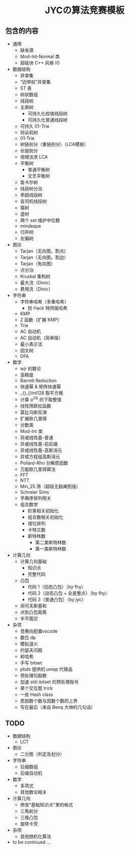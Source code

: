 # <center>JYCの算法竞赛模板</center>

## 包含的内容

- 通用
  - 缺省源
  - Mod-Int-Normal 类
  - 超级快 C++ 风格 IO
- 数据结构
  - 并查集
  - “边带权”并查集
  - ST 表
  - 树状数组
  - 线段树
  - 主席树
    - 可持久化权值线段树
    - 可持久化普通线段树
  - 可持久 01-Trie
  - 珂朵莉树
  - 01-Trie
  - 树链剖分（重链剖分）（LCA模板）
  - 长链剖分
  - 倍增法求 LCA
  - 平衡树
    - 普通平衡树
    - 文艺平衡树
  - 笛卡尔树
  - 线段树分治
  - 李超线段树
  - 吉司机线段树
  - 猫树
  - 虚树
  - 两个 set 维护中位数
  - mindeque
  - 归并树
  - 左偏树
- 图论
  - Tarjan（无向图，割点)
  - Tarjan（无向图，割边）
  - Tarjan（有向图）
  - 点分治
  - Kruskal 重构树
  - 最大流（Dinic）
  - 费用流（Dinic）
- 字符串
  - 字符串哈希（多重哈希）
    - 防 Hack 特供版哈希
  - KMP
  - Z 函数（扩展 KMP）
  - Trie
  - AC 自动机
  - AC 自动机（简单版）
  - 最小表示法
  - 回文树
  - DFA
- 数学
  - wjr 的数论
  - 高精度
  - Barrett Reduction
  - 快速幂 \& 矩阵快速幂
  - \_{}\_{}int128 取平方根
  - 计算 $a^{1/b}$ 的下取整值
  - 线性筛欧拉函数
  - 莫比乌斯反演
  - 扩展欧几里得
  - 分数类
  - Mod-Int 类
  - 异或线性基-普通
  - 异或线性基-前后缀
  - 异或线性基-高斯消元
  - 异或方程组高斯消元
  - Pollard-Rho 分解质因数
  - 万能欧几里得算法
  - FFT
  - NTT
  - Min\_25 筛（超级无敌阉割版）
  - Schreier Sims
  - 字典序排列相关
  - 组合数学
    - 阶乘相关初始化
    - 组合数相关初始化
    - 错位排列
    - 卡特兰数
    - 斯特林数
      - 第二类斯特林数
      - 第一类斯特林数
- 计算几何
  - 计算几何基础
    - 知识点
    - 完整代码
  - 凸包
    - 代码 1（动态凸包）（by fhy）
    - 代码 2（动态凸包 + 全是整点）（by fhy）
    - 代码 3（普通凸包）（by jyc）
  - 闵可夫斯基和
  - 点到凸包距离
  - 半平面交
- 杂项
  - 竞赛向配置vscode
  - 数位 dp
  - 模拟退火
  - 约瑟夫问题
  - 和哈希
  - 手写 bitset
  - pbds 提供的 umap 代替品
  - 预处理勾股数
  - 加速 std::bitset 的预处理指令
  - 某个交互题 trick
  - 一些 Hash class
  - 质因数个数与因数个数的上界
  - 写在最后（来自 Benq 大神的几句话）

## TODO

  - 数据结构
    - LCT
  - 图论
    - 二分图（判定及划分）
  - 字符串
    - 后缀数组
    - 后缀自动机
  - 数学
    - 多项式
    - 其他数论相关
  - 计算几何
    - 修改"基础知识点"里的格式
    - 三角剖分
    - 三维凸包 
    - 旋转卡壳
  - 杂项
    - 其他随机化算法
  - to be continued ...